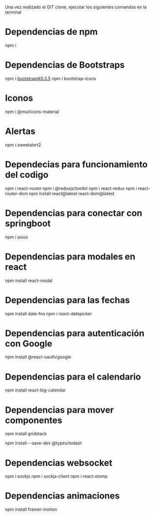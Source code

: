 Una vez realizado el GIT clone, ejecutar los siguientes comandos en la terminal

# Dependencias de npm

npm i

# Dependencias de Bootstraps

npm i bootstrap@5.3.5
npm i bootstrap-icons

# Iconos

npm i @mui/icons-material

# Alertas

npm i sweetalert2

# Dependecias para funcionamiento del codigo

npm i react-router
npm i @reduxjs/toolkit
npm i react-redux
npm i react-router-dom
npm install react@latest react-dom@latest

# Dependencias para conectar con springboot

npm i axios

# Dependencias para modales en react

npm install react-modal

# Dependencias para las fechas

npm install date-fns
npm i react-datepicker

# Dependencias para autenticación con Google

npm install @react-oauth/google

# Dependencias para el calendario

npm install react-big-calendar

# Dependencias para mover componentes

npm install gridstack

npm install --save-dev @types/lodash

# Dependencias websocket

npm i sockjs
npm i sockjs-client
npm i react-stomp

# Dependencias animaciones

npm install framer-motion
